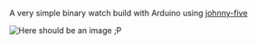 A very simple binary watch build with Arduino using [johnny-five](https://github.com/rwaldron/johnny-five/)

![Here should be an image ;P](http://s16.postimg.org/4i7oyatqc/IMG_20150110_164057773.jpg)